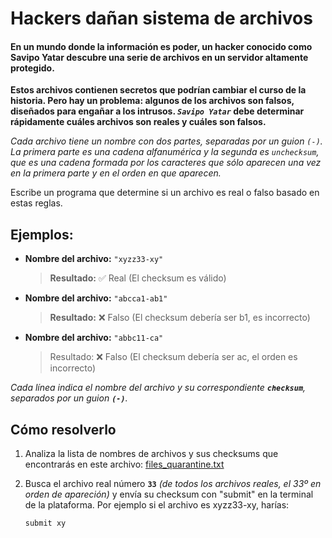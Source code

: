 # Hackers dañan sistema de archivos

#### En un mundo donde la información es poder, un hacker conocido como Savipo Yatar descubre una serie de archivos en un servidor altamente protegido.

**Estos archivos contienen secretos que podrían cambiar el curso de la historia. Pero hay un problema: algunos de los archivos son falsos, diseñados para engañar a los intrusos. _`Savipo Yatar`_ debe determinar rápidamente cuáles archivos son reales y cuáles son falsos.**

_Cada archivo tiene un nombre con dos partes, separadas por un guion `(-)`. La primera parte es una cadena alfanumérica y la segunda es `unchecksum`, que es una cadena formada por los caracteres que sólo aparecen una vez en la primera parte y en el orden en que aparecen._

Escribe un programa que determine si un archivo es real o falso basado en estas reglas.

## Ejemplos:

- **Nombre del archivo:** `"xyzz33-xy"`

  > **Resultado:** ✅ Real (El checksum es válido)

- **Nombre del archivo:** `"abcca1-ab1"`

  > **Resultado:** ❌ Falso (El checksum debería ser b1, es incorrecto)

- **Nombre del archivo:** `"abbc11-ca"`
  > Resultado: ❌ Falso (El checksum debería ser ac, el orden es incorrecto)

_Cada línea indica el nombre del archivo y su correspondiente **`checksum`**, separados por un guion **`(-)`**._

## Cómo resolverlo

1. Analiza la lista de nombres de archivos y sus checksums que encontrarás en este archivo: [files_quarantine.txt](./data.json)

2. Busca el archivo real número **`33`** _(de todos los archivos reales, el 33º en orden de apareción)_ y envía su checksum con "submit" en la terminal de la plataforma. Por ejemplo si el archivo es xyzz33-xy, harías:
   ```bash
   submit xy
   ```
